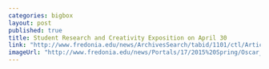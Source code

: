 ```yaml
---
categories: bigbox
layout: post
published: true
title: Student Research and Creativity Exposition on April 30
link: "http://www.fredonia.edu/news/ArchivesSearch/tabid/1101/ctl/ArticleView/mid/1878/articleId/5382/Student_Research_and_Creativity_Exposition_on_April_30.aspx"
imageUrl: "http://www.fredonia.edu/news/Portals/17/2015%20Spring/Oscar_2015_Poster_for-web.jpg"
---
```



